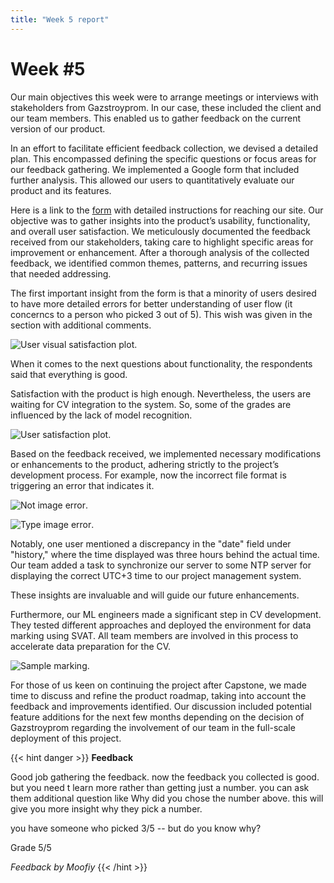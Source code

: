 ```yaml
---
title: "Week 5 report"
---
```


# **Week #5**

Our main objectives this week were to arrange meetings or interviews with stakeholders from Gazstroyprom. In our case, these included the client and our team members. This enabled us to gather feedback on the current version of our product.

In an effort to facilitate efficient feedback collection, we devised a detailed plan. This encompassed defining the specific questions or focus areas for our feedback gathering. We implemented a Google form that included further analysis. This allowed our users to quantitatively evaluate our product and its features.

Here is a link to the [form](https://docs.google.com/forms/d/e/1FAIpQLSdCHSs1JjkzRj7HRddbX6TS6y84ThbMA7eLMgLkHBBu19fXWg/viewform) with detailed instructions for reaching our site.
Our objective was to gather insights into the product’s usability, functionality, and overall user satisfaction.
We meticulously documented the feedback received from our stakeholders, taking care to highlight specific areas for improvement or enhancement. After a thorough analysis of the collected feedback, we identified common themes, patterns, and recurring issues that needed addressing.

The first important insight from the form is that a minority of users desired to have more detailed errors for better understanding of user flow (it concerncs to a person who picked 3 out of 5). This wish was given in the section with additional comments.

![User visual satisfaction plot](/2023/PipeVision/plot_visual.png "Plot").

When it comes to the next questions about functionality, the respondents said that everything is good.

Satisfaction with the product is high enough. Nevertheless, the users are waiting for CV integration to the system. So, some of the grades are influenced by the lack of model recognition.

![User satisfaction plot](/2023/PipeVision/plot_satisf.png "Plot").

Based on the feedback received, we implemented necessary modifications or enhancements to the product, adhering strictly to the project’s development process. For example, now the incorrect file format is triggering an error that indicates it.

![Not image error](/2023/PipeVision/not_image_error.png "Error").

![Type image error](/2023/PipeVision/type_image_error.png "Error").

Notably, one user mentioned a discrepancy in the "date" field under "history," where the time displayed was three hours behind the actual time. Our team added a task to synchronize our server to some NTP server for displaying the correct UTC+3 time to our project management system.

These insights are invaluable and will guide our future enhancements.

Furthermore, our ML engineers made a significant step in CV development. They tested different approaches and deployed the environment for data marking using SVAT. All team members are involved in this process to accelerate data preparation for the CV.

![Sample marking](/2023/PipeVision/sample_marking.png "Marking").

For those of us keen on continuing the project after Capstone, we made time to discuss and refine the product roadmap, taking into account the feedback and improvements identified. Our discussion included potential feature additions for the next few months depending on the decision of Gazstroyprom regarding the involvement of our team in the full-scale deployment of this project.

{{< hint danger >}}
**Feedback**

Good job gathering the feedback. now the feedback you collected is good. but you need t learn more rather than getting just a number.
you can ask them additional question like Why did you chose the number above. this will give you more insight why they pick a number.

you have someone who picked 3/5 -- but do you know why?

Grade 5/5

_Feedback by Moofiy_
{{< /hint >}}
